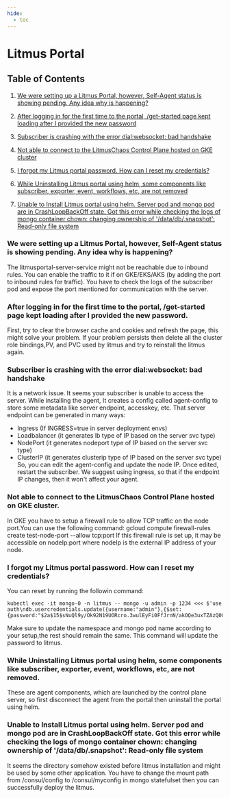 ```yaml
---
hide:
  - toc
---
```

# Litmus Portal

## Table of Contents

1. [We were setting up a Litmus Portal, however, Self-Agent status is showing pending. Any idea why is happening?](#we-were-setting-up-a-litmus-portal-however-self-agent-status-is-showing-pending-any-idea-why-is-happening)

1. [After logging in for the first time to the portal, /get-started page kept loading after I provided the new password](#after-logging-in-for-the-first-time-to-the-portal-get-started-page-kept-loading-after-i-provided-the-new-password)

1. [Subscriber is crashing with the error dial:websocket: bad handshake](#subscriber-is-crashing-with-the-error-dialwebsocket-bad-handshake)

1. [Not able to connect to the LitmusChaos Control Plane hosted on GKE cluster](#not-able-to-connect-to-the-litmuschaos-control-plane-hosted-on-gke-cluster)

1. [I forgot my Litmus portal password. How can I reset my credentials?](#i-forgot-my-litmus-portal-password-how-can-i-reset-my-credentials)

1. [While Uninstalling Litmus portal using helm, some components like subscriber, exporter, event, workflows, etc, are not removed](#while-uninstalling-litmus-portal-using-helm-some-components-like-subscriber-exporter-event-workflows-etc-are-not-removed)

1. [Unable to Install Litmus portal using helm. Server pod and mongo pod are in CrashLoopBackOff state. Got this error while checking the logs of mongo container chown: changing ownership of '/data/db/.snapshot': Read-only file system](#unable-to-install-litmus-portal-using-helm-server-pod-and-mongo-pod-are-in-crashloopbackoff-state-got-this-error-while-checking-the-logs-of-mongo-container-chown-changing-ownership-of-datadbsnapshot-read-only-file-system)

### We were setting up a Litmus Portal, however, Self-Agent status is showing pending. Any idea why is happening?

The litmusportal-server-service might not be reachable due to inbound rules. You can enable the traffic to it if on GKE/EKS/AKS (by adding the port to inbound rules for traffic). You have to check the logs of the subscriber pod and expose the port mentioned for communication with the server.

### After logging in for the first time to the portal, /get-started page kept loading after I provided the new password.

First, try to clear the browser cache and cookies and refresh the page, this might solve your problem. If your problem persists then delete all the cluster role bindings,PV, and PVC used by litmus and try to reinstall the litmus again.

### Subscriber is crashing with the error dial:websocket: bad handshake

It is a network issue. It seems your subscriber is unable to access the server. While installing the agent, It creates a config called agent-config to store some metadata like server endpoint, accesskey, etc. That server endpoint can be generated in many ways:
  - Ingress (If INGRESS=true in server deployment envs)
  - Loadbalancer (it generates lb type of IP based on the server svc type)
  - NodePort (it generates nodeport type of IP based on the server svc type)
  - ClusterIP (it generates clusterip type of IP based on the server svc type)
So, you can edit the agent-config and update the node IP. Once edited, restart the subscriber. We suggest using ingress, so that if the endpoint IP changes, then it won't affect your agent.

### Not able to connect to the LitmusChaos Control Plane hosted on GKE cluster.

In GKE you have to setup a firewall rule to allow TCP traffic on the node port.You can use the following command:
gcloud compute firewall-rules create test-node-port --allow tcp:port
If this firewall rule is set up, it may be accessible on nodeIp:port where nodeIp is the external IP address of your node.

### I forgot my Litmus portal password. How can I reset my credentials?

You can reset by running the followin command:
```
kubectl exec -it mongo-0 -n litmus -- mongo -u admin -p 1234 <<< $'use auth\ndb.usercredentials.update({username:"admin"},{$set:{password:"$2a$15$sNuQl9y/Ok92N19UORcro.3wulEyFi0FfJrnN/akOQe3uxTZAzQ0C"}})\nexit\n'
```
Make sure to update the namespace and mongo pod name according to your setup,the rest should remain the same. This command will update the password to litmus.

### While Uninstalling Litmus portal using helm, some components like subscriber, exporter, event, workflows, etc, are not removed.

These are agent components, which are launched by the control plane server, so first disconnect the agent from the portal then uninstall the portal using helm.

### Unable to Install Litmus portal using helm. Server pod and mongo pod are in CrashLoopBackOff state. Got this error while checking the logs of mongo container chown: changing ownership of '/data/db/.snapshot': Read-only file system

It seems the directory somehow existed before litmus installation and might be used by some other application. You have to change the mount path from /consul/config to /consul/myconfig in mongo statefulset then you can successfully deploy the litmus.
